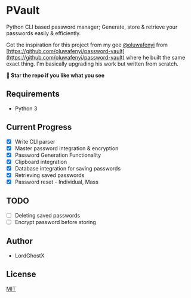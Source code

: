 # PVault

Python CLI based password manager; Generate, store & retrieve your passwords easily & efficiently.

Got the inspiration for this project from my gee [@oluwafenyi](https://github.com/oluwafenyi) from [https://github.com/oluwafenyi/password-vault](https://github.com/oluwafenyi/password-vault) where he built the same exact thing. I'm basically upgrading his work but written from scratch.

**🌟 Star the repo if you like what you see**

## Requirements
* Python 3

## Current Progress
* [x] Write CLI parser
* [x] Master password integration & encryption
* [x] Password Generation Functionality
* [x] Clipboard integration
* [x] Database integration for saving passwords
* [x] Retrieving saved passwords
* [x] Password reset - Individual, Mass

## TODO
* [ ] Deleting saved passwords
* [ ] Encrypt password before storing

## Author
* LordGhostX

## License
[MIT](https://opensource.org/licenses/MIT)
